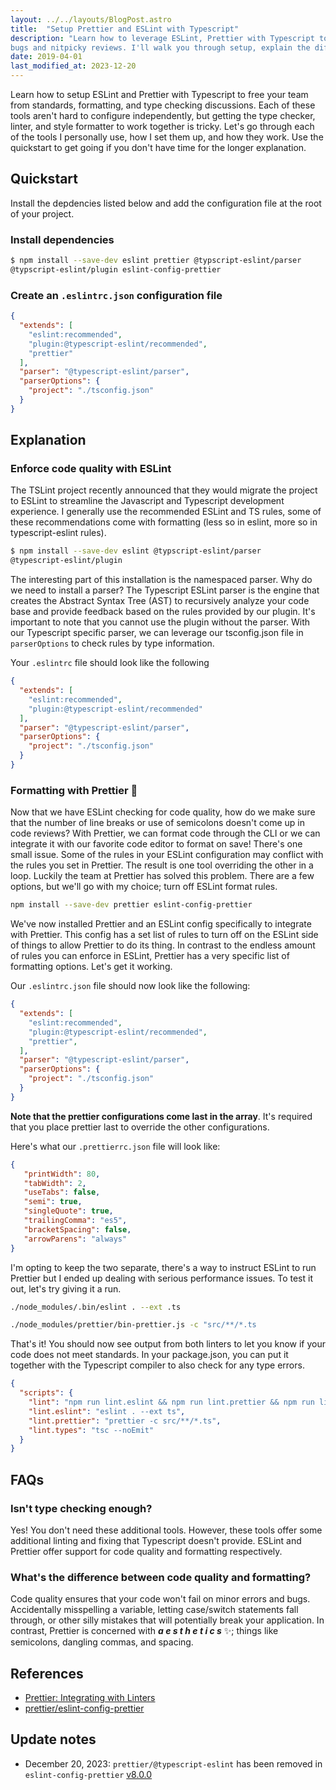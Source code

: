 ```yaml
---
layout: ../../layouts/BlogPost.astro
title:  "Setup Prettier and ESLint with Typescript"
description: "Learn how to leverage ESLint, Prettier with Typescript to reduce
bugs and nitpicky reviews. I'll walk you through setup, explain the differences"
date: 2019-04-01
last_modified_at: 2023-12-20
---
```


Learn how to setup ESLint and Prettier with Typescript to free your team from
standards, formatting, and type checking discussions. Each of these tools
aren't hard to configure independently, but getting the type checker, linter,
and style formatter to work together is tricky. Let's go through each of the
tools I personally use, how I set them up, and how they work. Use the
quickstart to get going if you don't have time for the longer explanation.

## Quickstart

Install the depdencies listed below and add the configuration file at the root
of your project.

### Install dependencies

```bash
$ npm install --save-dev eslint prettier @typscript-eslint/parser
@typscript-eslint/plugin eslint-config-prettier
```

### Create an `.eslintrc.json` configuration file

```json
{
  "extends": [
    "eslint:recommended",
    "plugin:@typescript-eslint/recommended",
    "prettier"
  ],
  "parser": "@typescript-eslint/parser",
  "parserOptions": {
    "project": "./tsconfig.json"
  }
}
```

## Explanation

### Enforce code quality with ESLint

The TSLint project recently announced that they would migrate the project to
ESLint to streamline the Javascript and Typescript development experience. I
generally use the recommended ESLint and TS rules, some of these
recommendations come with formatting (less so in eslint, more so in
typescript-eslint rules).

```bash
$ npm install --save-dev eslint @typscript-eslint/parser
@typescript-eslint/plugin
```

The interesting part of this installation is the namespaced parser. Why do we
need to install a parser? The Typescript ESLint parser is the engine that
creates the Abstract Syntax Tree (AST) to recursively analyze your code base
and provide feedback based on the rules provided by our plugin. It's important
to note that you cannot use the plugin without the parser. With our Typescript
specific parser, we can leverage our tsconfig.json file in `parserOptions` to
check rules by type information.

Your `.eslintrc` file should look like the following

```json
{
  "extends": [
    "eslint:recommended",
    "plugin:@typescript-eslint/recommended"
  ],
  "parser": "@typescript-eslint/parser",
  "parserOptions": {
    "project": "./tsconfig.json"
  }
}
```

### Formatting with Prettier 💅

Now that we have ESLint checking for code quality, how do we make sure that the
number of line breaks or use of semicolons doesn't come up in code reviews?
With Prettier, we can format code through the CLI or we can integrate it with
our favorite code editor to format on save! There's one small issue. Some of
the rules in your ESLint configuration may conflict with the rules you set in
Prettier. The result is one tool overriding the other in a loop. Luckily the
team at Prettier has solved this problem. There are a few options, but we'll go
with my choice; turn off ESLint format rules.

```bash
npm install --save-dev prettier eslint-config-prettier
```

We've now installed Prettier and an ESLint config specifically to integrate
with Prettier. This config has a set list of rules to turn off on the ESLint
side of things to allow Prettier to do its thing. In contrast to the endless
amount of rules you can enforce in ESLint, Prettier has a very specific list of
formatting options. Let's get it working.

Our `.eslintrc.json` file should now look like the following:

```json
{
  "extends": [
    "eslint:recommended",
    "plugin:@typescript-eslint/recommended",
    "prettier",
  ],
  "parser": "@typescript-eslint/parser",
  "parserOptions": {
    "project": "./tsconfig.json"
  }
}
```

<div class="callout warning-callout">
  <p>
    <strong>Note that the prettier configurations come last in the
    array</strong>. It's required that you place prettier last to override the
    other configurations.
  </p>
</div>

Here's what our `.prettierrc.json` file will look like:

```json
{
   "printWidth": 80,
   "tabWidth": 2,
   "useTabs": false,
   "semi": true,
   "singleQuote": true,
   "trailingComma": "es5",
   "bracketSpacing": false,
   "arrowParens": "always"
}
```

I'm opting to keep the two separate, there's a way to instruct ESLint to run
Prettier but I ended up dealing with serious performance issues. To test it
out, let's try giving it a run.

```bash
./node_modules/.bin/eslint . --ext .ts
```

```bash
./node_modules/prettier/bin-prettier.js -c "src/**/*.ts
```

That's it! You should now see output from both linters to let you know if your
code does not meet standards. In your package.json, you can put it together
with the Typescript compiler to also check for any type errors.

```json
{
  "scripts": {
    "lint": "npm run lint.eslint && npm run lint.prettier && npm run lint.types",
    "lint.eslint": "eslint . --ext ts",
    "lint.prettier": "prettier -c src/**/*.ts",
    "lint.types": "tsc --noEmit"
  }
}
```

## FAQs

### Isn't type checking enough?

Yes! You don't need these additional tools. However, these tools offer some
additional linting and fixing that Typescript doesn't provide. ESLint and
Prettier offer support for code quality and formatting respectively.

### What's the difference between code quality and formatting?

Code quality ensures that your code won't fail on minor errors and bugs.
Accidentally misspelling a variable, letting case/switch statements fall
through, or other silly mistakes that will potentially break your application.
In contrast, Prettier is concerned with **_a e s t h e t i c s_** ✨; things like
semicolons, dangling commas, and spacing.

## References

* [Prettier: Integrating with
  Linters](https://prettier.io/docs/en/integrating-with-linters.html)
* [prettier/eslint-config-prettier](https://github.com/prettier/eslint-config-prettier)

## Update notes

* December 20, 2023: `prettier/@typescript-eslint` has been removed in
  `eslint-config-prettier`
  [v8.0.0](https://github.com/prettier/eslint-config-prettier/blob/main/CHANGELOG.md#version-800-2021-02-21)
